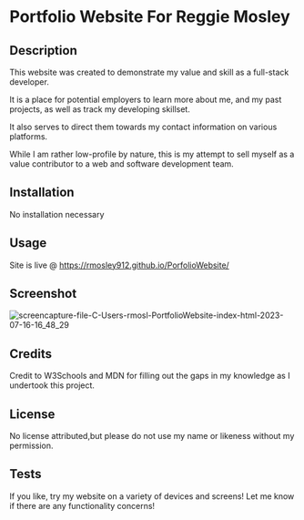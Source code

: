 # Portfolio Website For Reggie Mosley

## Description

This website was created to demonstrate my value and skill as a full-stack developer. 

It is a place for potential employers to learn more about me, and my past projects, as well as track my developing skillset. 

It also serves to direct them towards my contact information on various platforms.

While I am rather low-profile by nature, this is my attempt to sell myself as a value contributor to a web and software development team.

## Installation

No installation necessary

## Usage

Site is live @ [https://rmosley912.github.io/PorfolioWebsite/
](https://rmosley912.github.io/PortfolioWebsite/)

## Screenshot

![screencapture-file-C-Users-rmosl-PortfolioWebsite-index-html-2023-07-16-16_48_29](https://github.com/RMosley912/PortfolioWebsite/assets/122495055/12fdf7a2-0edb-403d-a6e5-e7c56db74b64)


## Credits

Credit to W3Schools and MDN for filling out the gaps in my knowledge as I undertook this project.

## License

No license attributed,but please do not use my name or likeness without my permission.

## Tests

If you like, try my website on a variety of devices and screens! Let me know if there are any functionality concerns!
